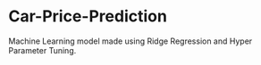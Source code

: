 # Car-Price-Prediction
Machine Learning model made using Ridge Regression and Hyper Parameter Tuning.
